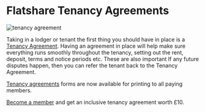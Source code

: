 Flatshare Tenancy Agreements
============================

![tenancy agreement](/media/images/tenancy-agreement.jpg)

Taking in a lodger or tenant the first thing you should have in place is a
[Tenancy Agreement](/help/tenancyagreements). Having an agreement in place
will help make sure everything runs smoothly throughout the tenancy, setting out
the rent, deposit, terms and notice periods etc. These are also important If any
future disputes happen, then you can refer the tenant back to the Tenancy
Agreement.

[Tenancy agreements](/help/tenancyagreements) forms are now available for
printing to all paying members.

[Become a member](/rooms/) and get an inclusive tenancy agreement worth £10.

